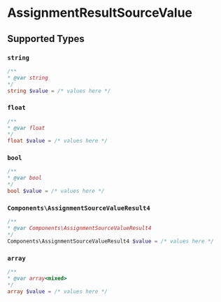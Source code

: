 # AssignmentResultSourceValue


## Supported Types

### `string`

```php
/**
* @var string
*/
string $value = /* values here */
```

### `float`

```php
/**
* @var float
*/
float $value = /* values here */
```

### `bool`

```php
/**
* @var bool
*/
bool $value = /* values here */
```

### `Components\AssignmentSourceValueResult4`

```php
/**
* @var Components\AssignmentSourceValueResult4
*/
Components\AssignmentSourceValueResult4 $value = /* values here */
```

### `array`

```php
/**
* @var array<mixed>
*/
array $value = /* values here */
```

